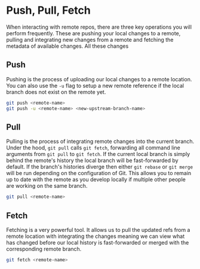 # Push, Pull, Fetch

When interacting with remote repos, there are three key operations you will perform frequently. These are pushing your local changes to a remote, pulling and integrating new changes from a remote and fetching the metadata of available changes. All these changes

## Push

Pushing is the process of uploading our local changes to a remote location. You can also use the `-u` flag to setup a new remote reference if the local branch does not exist on the remote yet.

```sh
git push <remote-name>
git push -u <remote-name> <new-upstream-branch-name>
```

## Pull

Pulling is the process of integrating remote changes into the current branch. Under the hood, `git pull` calls `git fetch`, forwarding all command line arguments from `git pull` to `git fetch`. If the current local branch is simply behind the remote's history the local branch will be fast-forwarded by default. If the branch's histories diverge then either `git rebase` or `git merge` will be run depending on the configuration of Git. This allows you to remain up to date with the remote as you develop locally if multiple other people are working on the same branch.

```sh
git pull <remote-name>
```

## Fetch

Fetching is a very powerful tool. It allows us to pull the updated refs from a remote location with integrating the changes meaning we can view what has changed before our local history is fast-forwarded or merged with the corresponding remote branch.

```sh
git fetch <remote-name>
```
